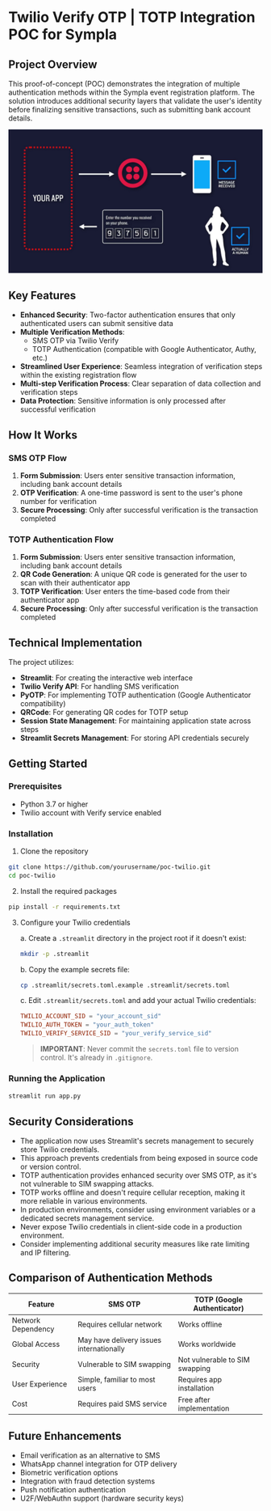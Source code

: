 # Twilio Verify OTP | TOTP Integration POC for Sympla

## Project Overview

This proof-of-concept (POC) demonstrates the integration of multiple authentication methods within the Sympla event registration platform. The solution introduces additional security layers that validate the user's identity before finalizing sensitive transactions, such as submitting bank account details.

![Twilio Verify Flow](image.png)

## Key Features

- **Enhanced Security**: Two-factor authentication ensures that only authenticated users can submit sensitive data
- **Multiple Verification Methods**:
  - SMS OTP via Twilio Verify
  - TOTP Authentication (compatible with Google Authenticator, Authy, etc.)
- **Streamlined User Experience**: Seamless integration of verification steps within the existing registration flow
- **Multi-step Verification Process**: Clear separation of data collection and verification steps
- **Data Protection**: Sensitive information is only processed after successful verification

## How It Works

### SMS OTP Flow
1. **Form Submission**: Users enter sensitive transaction information, including bank account details
2. **OTP Verification**: A one-time password is sent to the user's phone number for verification
3. **Secure Processing**: Only after successful verification is the transaction completed

### TOTP Authentication Flow
1. **Form Submission**: Users enter sensitive transaction information, including bank account details
2. **QR Code Generation**: A unique QR code is generated for the user to scan with their authenticator app
3. **TOTP Verification**: User enters the time-based code from their authenticator app
4. **Secure Processing**: Only after successful verification is the transaction completed

## Technical Implementation

The project utilizes:
- **Streamlit**: For creating the interactive web interface
- **Twilio Verify API**: For handling SMS verification
- **PyOTP**: For implementing TOTP authentication (Google Authenticator compatibility)
- **QRCode**: For generating QR codes for TOTP setup
- **Session State Management**: For maintaining application state across steps
- **Streamlit Secrets Management**: For storing API credentials securely

## Getting Started

### Prerequisites

- Python 3.7 or higher
- Twilio account with Verify service enabled

### Installation

1. Clone the repository
```bash
git clone https://github.com/yourusername/poc-twilio.git
cd poc-twilio
```

2. Install the required packages
```bash
pip install -r requirements.txt
```

3. Configure your Twilio credentials
   
   a. Create a `.streamlit` directory in the project root if it doesn't exist:
   ```bash
   mkdir -p .streamlit
   ```
   
   b. Copy the example secrets file:
   ```bash
   cp .streamlit/secrets.toml.example .streamlit/secrets.toml
   ```
   
   c. Edit `.streamlit/secrets.toml` and add your actual Twilio credentials:
   ```toml
   TWILIO_ACCOUNT_SID = "your_account_sid"
   TWILIO_AUTH_TOKEN = "your_auth_token"
   TWILIO_VERIFY_SERVICE_SID = "your_verify_service_sid"
   ```

   > **IMPORTANT**: Never commit the `secrets.toml` file to version control. It's already in `.gitignore`.

### Running the Application

```bash
streamlit run app.py
```

## Security Considerations

- The application now uses Streamlit's secrets management to securely store Twilio credentials.
- This approach prevents credentials from being exposed in source code or version control.
- TOTP authentication provides enhanced security over SMS OTP, as it's not vulnerable to SIM swapping attacks.
- TOTP works offline and doesn't require cellular reception, making it more reliable in various environments.
- In production environments, consider using environment variables or a dedicated secrets management service.
- Never expose Twilio credentials in client-side code in a production environment.
- Consider implementing additional security measures like rate limiting and IP filtering.

## Comparison of Authentication Methods

| Feature | SMS OTP | TOTP (Google Authenticator) |
|---------|---------|----------------------------|
| Network Dependency | Requires cellular network | Works offline |
| Global Access | May have delivery issues internationally | Works worldwide |
| Security | Vulnerable to SIM swapping | Not vulnerable to SIM swapping |
| User Experience | Simple, familiar to most users | Requires app installation |
| Cost | Requires paid SMS service | Free after implementation |

## Future Enhancements

- Email verification as an alternative to SMS
- WhatsApp channel integration for OTP delivery
- Biometric verification options
- Integration with fraud detection systems
- Push notification authentication
- U2F/WebAuthn support (hardware security keys)
